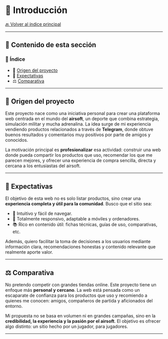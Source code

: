 
# 📘 **Introducción**

[🔙 Volver al índice principal](../README.md)

---

## 📑 **Contenido de esta sección**

### 🧭 Índice

* 🏁 [Origen del proyecto](#-origen-del-proyecto)
* 🎯 [Expectativas](#-expectativas)
* ⚖️ [Comparativa](#%EF%B8%8F-comparativa)

---

## 🏁 **Origen del proyecto**

Este proyecto nace como una iniciativa personal para crear una plataforma web centrada en el mundo del **airsoft**, un deporte que combina estrategia, simulación militar y mucha adrenalina. La idea surge de mi experiencia vendiendo productos relacionados a través de **Telegram**, donde obtuve buenos resultados y comentarios muy positivos por parte de amigos y conocidos.

La motivación principal es **profesionalizar** esa actividad: construir una web donde pueda compartir los productos que uso, recomendar los que me parecen mejores, y ofrecer una experiencia de compra sencilla, directa y cercana a los entusiastas del airsoft.

---

## 🎯 **Expectativas**

El objetivo de esta web no es solo listar productos, sino crear una **experiencia completa y útil para la comunidad**. Busco que el sitio sea:

* 🧭 Intuitivo y fácil de navegar.
* 📱 Totalmente responsivo, adaptable a móviles y ordenadores.
* 📚 Rico en contenido útil: fichas técnicas, guías de uso, comparativas, etc.

Además, quiero facilitar la toma de decisiones a los usuarios mediante información clara, recomendaciones honestas y contenido relevante que realmente aporte valor.

---

## ⚖️ **Comparativa**

No pretendo competir con grandes tiendas online. Este proyecto tiene un enfoque más **personal y cercano**. La web está pensada como un escaparate de confianza para los productos que uso y recomiendo a quienes me conocen: amigos, compañeros de partida y aficionados del entorno.

Mi propuesta no se basa en volumen ni en grandes campañas, sino en la **credibilidad, la experiencia y la pasión por el airsoft**. El objetivo es ofrecer algo distinto: un sitio hecho por un jugador, para jugadores.

---
